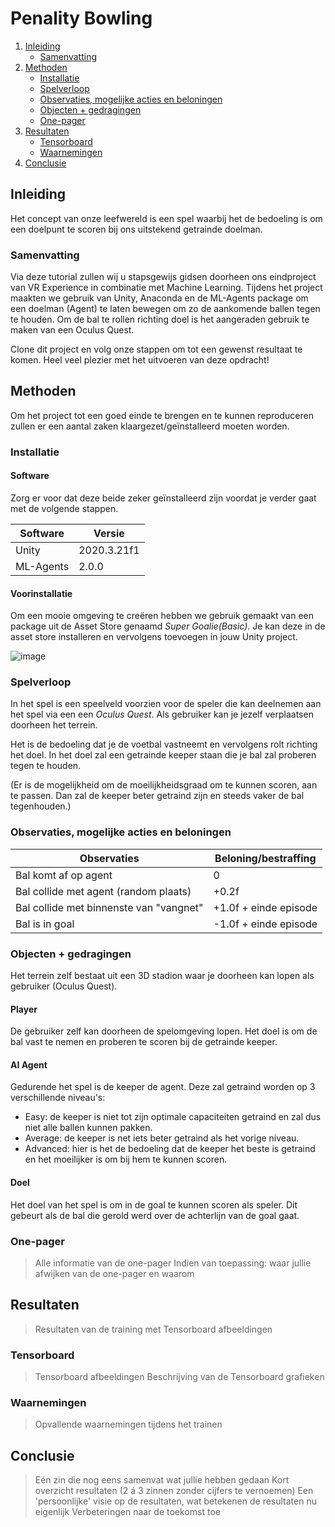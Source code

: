 # Penality Bowling

1. [Inleiding](#inleiding)
    - [Samenvatting](#samenvatting)
2. [Methoden](#methoden)
    - [Installatie](#installatie)
    - [Spelverloop](#spelverloop)
    - [Observaties, mogelijke acties en beloningen](#Observaties-mogelijke-acties-en-beloningen)
    - [Objecten + gedragingen](#objecten--gedragingen)
    - [One-pager](#one-pager)
3. [Resultaten](#resultaten)
    - [Tensorboard](#tensorboard)
    - [Waarnemingen](#waarnemingen)
4. [Conclusie](#conclusie)

## Inleiding

Het concept van onze leefwereld is een spel waarbij het de bedoeling is om een doelpunt te scoren bij ons uitstekend getrainde doelman.

### Samenvatting

Via deze tutorial zullen wij u stapsgewijs gidsen doorheen ons eindproject van VR Experience in combinatie met Machine Learning. Tijdens het project maakten we gebruik van Unity, Anaconda en de ML-Agents package om een doelman (Agent) te laten bewegen om zo de aankomende ballen tegen te houden. Om de bal te rollen richting doel is het aangeraden gebruik te maken van een Oculus Quest. 

Clone dit project en volg onze stappen om tot een gewenst resultaat te komen. Heel veel plezier met het uitvoeren van deze opdracht!

## Methoden

Om het project tot een goed einde te brengen en te kunnen reproduceren zullen er een aantal zaken klaargezet/geïnstalleerd moeten worden.

### Installatie

#### Software

Zorg er voor dat deze beide zeker geïnstalleerd zijn voordat je verder gaat met de volgende stappen.

Software    | Versie
----------- | ---------
Unity       | 2020.3.21f1
ML-Agents   | 2.0.0

#### Voorinstallatie

Om een mooie omgeving te creëren hebben we gebruik gemaakt van een package uit de Asset Store genaamd *Super Goalie(Basic)*. Je kan deze in de asset store installeren en vervolgens toevoegen in jouw Unity project.

![image](https://user-images.githubusercontent.com/61239203/148071708-74a0d733-ed7b-4fac-add5-76a9856aa812.png)

### Spelverloop

In het spel is een speelveld voorzien voor de speler die kan deelnemen aan het spel via een een *Oculus Quest*. Als gebruiker kan je jezelf verplaatsen doorheen het terrein. 

Het is de bedoeling dat je de voetbal vastneemt en vervolgens rolt richting het doel. In het doel zal een getrainde keeper staan die je bal zal proberen tegen te houden. 

(Er is de mogelijkheid om de moeilijkheidsgraad om te kunnen scoren, aan te passen. Dan zal de keeper beter getraind zijn en steeds vaker de bal tegenhouden.)

### Observaties, mogelijke acties en beloningen

Observaties | Beloning/bestraffing
--- | ---
Bal komt af op agent    | 0
Bal collide met agent (random plaats)   | +0.2f
Bal collide met binnenste van "vangnet" | +1.0f + einde episode
Bal is in goal  | -1.0f + einde episode

### Objecten + gedragingen

Het terrein zelf bestaat uit een 3D stadion waar je doorheen kan lopen als gebruiker (Oculus Quest).

#### Player

De gebruiker zelf kan doorheen de spelomgeving lopen. Het doel is om de bal vast te nemen en proberen te scoren bij de getrainde keeper.

#### AI Agent

Gedurende het spel is de keeper de agent. Deze zal getraind worden op 3 verschillende niveau's:

- Easy: de keeper is niet tot zijn optimale capaciteiten getraind en zal dus niet alle ballen kunnen pakken.
- Average: de keeper is net iets beter getraind als het vorige niveau.
- Advanced: hier is het de bedoeling dat de keeper het beste is getraind en het moeilijker is om bij hem te kunnen scoren.

#### Doel

Het doel van het spel is om in de goal te kunnen scoren als speler. Dit gebeurt als de bal die gerold werd over de achterlijn van de goal gaat.

### One-pager

> Alle informatie van de one-pager
> Indien van toepassing: waar jullie afwijken van de one-pager en waarom

## Resultaten

> Resultaten van de training met Tensorboard afbeeldingen

### Tensorboard

> Tensorboard afbeeldingen
> Beschrijving van de Tensorboard grafieken

### Waarnemingen

> Opvallende waarnemingen tijdens het trainen

## Conclusie

> Eén zin die nog eens samenvat wat jullie hebben gedaan
> Kort overzicht resultaten (2 á 3 zinnen zonder cijfers te vernoemen)
> Een 'persoonlijke' visie op de resultaten, wat betekenen de resultaten nu eigenlijk
> Verbeteringen naar de toekomst toe
